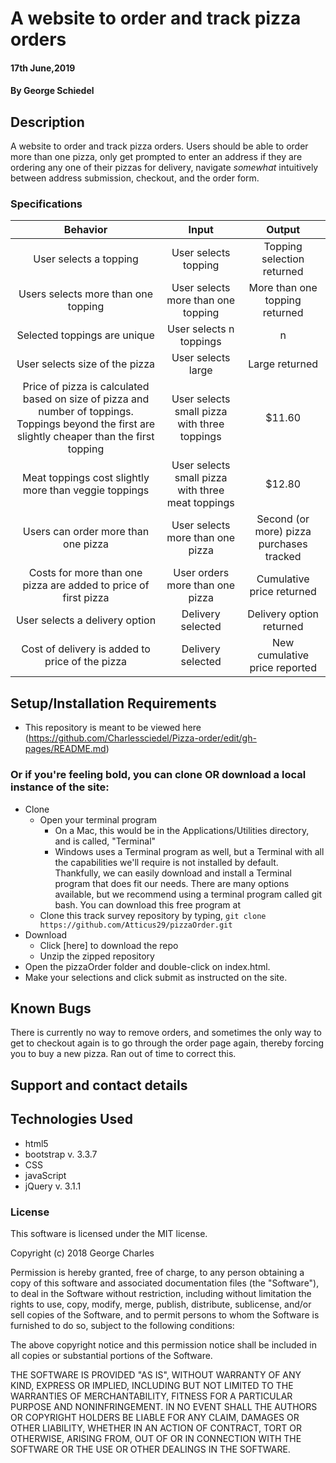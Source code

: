 
# A website to order and track pizza orders

#### 17th June,2019

#### By George Schiedel

## Description

A website to order and track pizza orders. Users should be able to order more than one pizza, only get prompted to enter an address if they are ordering any one of their pizzas for delivery, navigate _somewhat_ intuitively between address submission, checkout, and the order form.

### Specifications

|Behavior|Input|Output|
|:---:|:---:|:---:|
|User selects a topping|User selects topping|Topping selection returned|
|Users selects more than one topping|User selects more than one topping|More than one topping returned|
|Selected toppings are unique|User selects n toppings|n|
|User selects size of the pizza|User selects large|Large returned|
|Price of pizza is calculated based on size of pizza and number of toppings. Toppings beyond the first are slightly cheaper than the first topping|User selects small pizza with three toppings|$11.60|
|Meat toppings cost slightly more than veggie toppings|User selects small pizza with three meat toppings|$12.80|
|Users can order more than one pizza|User selects more than one pizza|Second (or more) pizza purchases tracked|
|Costs for more than one pizza are added to price of first pizza|User orders more than one pizza|Cumulative price returned|
|User selects a delivery option|Delivery selected|Delivery option returned|
|Cost of delivery is added to price of the pizza|Delivery selected|New cumulative price reported|

## Setup/Installation Requirements

* This repository is meant to be viewed here (https://github.com/Charlessciedel/Pizza-order/edit/gh-pages/README.md)

### Or if you're feeling bold, you can clone OR download a local instance of the site:

* Clone
  * Open your terminal program
    * On a Mac, this would be in the Applications/Utilities directory, and is called, "Terminal"
    * Windows uses a Terminal program as well, but a Terminal with all the capabilities we'll require is not installed by default. Thankfully, we can easily download and install a Terminal program that does fit our needs.
There are many options available, but we recommend using a terminal program called git bash. You can download this free program at 
  * Clone this track survey repository by typing, `git clone https://github.com/Atticus29/pizzaOrder.git`
* Download
  * Click [here] to download the repo
  * Unzip the zipped repository
* Open the pizzaOrder folder and double-click on index.html.
* Make your selections and click submit as instructed on the site.


## Known Bugs

There is currently no way to remove orders, and sometimes the only way to get to checkout again is to go through the order page again, thereby forcing you to buy a new pizza. Ran out of time to correct this.

## Support and contact details



## Technologies Used


* html5
* bootstrap v. 3.3.7
* CSS
* javaScript
* jQuery v. 3.1.1

### License

This software is licensed under the MIT license.

Copyright (c) 2018 George Charles

Permission is hereby granted, free of charge, to any person obtaining a copy
of this software and associated documentation files (the "Software"), to deal
in the Software without restriction, including without limitation the rights
to use, copy, modify, merge, publish, distribute, sublicense, and/or sell
copies of the Software, and to permit persons to whom the Software is
furnished to do so, subject to the following conditions:

The above copyright notice and this permission notice shall be included in all
copies or substantial portions of the Software.

THE SOFTWARE IS PROVIDED "AS IS", WITHOUT WARRANTY OF ANY KIND, EXPRESS OR
IMPLIED, INCLUDING BUT NOT LIMITED TO THE WARRANTIES OF MERCHANTABILITY,
FITNESS FOR A PARTICULAR PURPOSE AND NONINFRINGEMENT. IN NO EVENT SHALL THE
AUTHORS OR COPYRIGHT HOLDERS BE LIABLE FOR ANY CLAIM, DAMAGES OR OTHER
LIABILITY, WHETHER IN AN ACTION OF CONTRACT, TORT OR OTHERWISE, ARISING FROM,
OUT OF OR IN CONNECTION WITH THE SOFTWARE OR THE USE OR OTHER DEALINGS IN THE
SOFTWARE.

